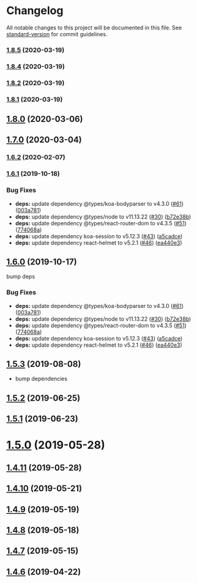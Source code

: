 # Changelog

All notable changes to this project will be documented in this file. See [standard-version](https://github.com/conventional-changelog/standard-version) for commit guidelines.

### [1.8.5](https://github.com/puncsky/onefx/compare/v1.8.4...v1.8.5) (2020-03-19)

### [1.8.4](https://github.com/puncsky/onefx/compare/v1.8.2...v1.8.4) (2020-03-19)

### [1.8.2](https://github.com/puncsky/onefx/compare/v1.8.1...v1.8.2) (2020-03-19)

### [1.8.1](https://github.com/puncsky/onefx/compare/v1.8.0...v1.8.1) (2020-03-19)

## [1.8.0](https://github.com/puncsky/onefx/compare/v1.7.0...v1.8.0) (2020-03-06)

## [1.7.0](https://github.com/puncsky/onefx/compare/v1.6.2...v1.7.0) (2020-03-04)

### [1.6.2](https://github.com/puncsky/onefx/compare/v1.6.1...v1.6.2) (2020-02-07)

### [1.6.1](https://github.com/puncsky/onefx/compare/v1.5.2...v1.6.1) (2019-10-18)

### Bug Fixes

- **deps:** update dependency @types/koa-bodyparser to v4.3.0 ([#61](https://github.com/puncsky/onefx/issues/61)) ([003a781](https://github.com/puncsky/onefx/commit/003a7818b794e3b1f38e2386aa80de02278b82b1))
- **deps:** update dependency @types/node to v11.13.22 ([#30](https://github.com/puncsky/onefx/issues/30)) ([b72e38b](https://github.com/puncsky/onefx/commit/b72e38bad772c98e493bb02df3b98971fa0d84f8))
- **deps:** update dependency @types/react-router-dom to v4.3.5 ([#51](https://github.com/puncsky/onefx/issues/51)) ([774068a](https://github.com/puncsky/onefx/commit/774068a538d1de9aeb557083e404976f30502c6a))
- **deps:** update dependency koa-session to v5.12.3 ([#43](https://github.com/puncsky/onefx/issues/43)) ([a5cadce](https://github.com/puncsky/onefx/commit/a5cadcebe0f37be75d270aa639ac1d2fa7e87be1))
- **deps:** update dependency react-helmet to v5.2.1 ([#46](https://github.com/puncsky/onefx/issues/46)) ([ea440e3](https://github.com/puncsky/onefx/commit/ea440e3629fa2659b4c36854e4d738b853f1967e))

## [1.6.0](https://github.com/puncsky/onefx/compare/v1.5.2...v1.6.0) (2019-10-17)

bump deps

### Bug Fixes

- **deps:** update dependency @types/koa-bodyparser to v4.3.0 ([#61](https://github.com/puncsky/onefx/issues/61)) ([003a781](https://github.com/puncsky/onefx/commit/003a7818b794e3b1f38e2386aa80de02278b82b1))
- **deps:** update dependency @types/node to v11.13.22 ([#30](https://github.com/puncsky/onefx/issues/30)) ([b72e38b](https://github.com/puncsky/onefx/commit/b72e38bad772c98e493bb02df3b98971fa0d84f8))
- **deps:** update dependency @types/react-router-dom to v4.3.5 ([#51](https://github.com/puncsky/onefx/issues/51)) ([774068a](https://github.com/puncsky/onefx/commit/774068a538d1de9aeb557083e404976f30502c6a))
- **deps:** update dependency koa-session to v5.12.3 ([#43](https://github.com/puncsky/onefx/issues/43)) ([a5cadce](https://github.com/puncsky/onefx/commit/a5cadcebe0f37be75d270aa639ac1d2fa7e87be1))
- **deps:** update dependency react-helmet to v5.2.1 ([#46](https://github.com/puncsky/onefx/issues/46)) ([ea440e3](https://github.com/puncsky/onefx/commit/ea440e3629fa2659b4c36854e4d738b853f1967e))

## [1.5.3](https://github.com/puncsky/onefx/compare/v1.5.2...v1.5.3) (2019-08-08)

- bump dependencies

## [1.5.2](https://github.com/puncsky/onefx/compare/v1.5.1...v1.5.2) (2019-06-25)

## [1.5.1](https://github.com/puncsky/onefx/compare/v1.4.11...v1.5.1) (2019-06-23)

# [1.5.0](https://github.com/puncsky/onefx/compare/v1.4.11...v1.5.0) (2019-05-28)

## [1.4.11](https://github.com/puncsky/onefx/compare/v1.4.10...v1.4.11) (2019-05-28)

## [1.4.10](https://github.com/puncsky/onefx/compare/v1.4.9...v1.4.10) (2019-05-21)

## [1.4.9](https://github.com/puncsky/onefx/compare/v1.4.8...v1.4.9) (2019-05-19)

## [1.4.8](https://github.com/puncsky/onefx/compare/v1.4.7...v1.4.8) (2019-05-18)

## [1.4.7](https://github.com/puncsky/onefx/compare/v1.4.6...v1.4.7) (2019-05-15)

## [1.4.6](https://github.com/puncsky/onefx/compare/v1.4.4...v1.4.6) (2019-04-22)
